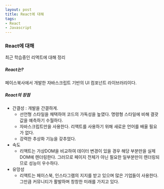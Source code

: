 ```yaml
---
layout: post
title: React에 대해
tags:
- React
- Javascript
---
```


### React에 대해

최근 학습중인 리액트에 대해 정리



##### React는?

페이스북사에서 개발한 자바스크립트 기반의 UI 컴포넌트 라이브러리이다. 



##### React의 장점

- 간결성 : 개발을 간결하게.
  - 선언형 스타일을 채택하여 코드의 가독성을 높였다. 명령형 스타일에 비해 결괏값을 예측하기 수월하다.
  - 자바스크립트만을 사용한다. 리액트를 사용하기 위해 새로운 언어를 배울 필요가 없다.
  - 강력한 추상화 기능을 갖추었다.
- 속도 
  - 리액트는 가상DOM을 비교하여 데이터 변경이 있을 경우 해당 부분만을 실제DOM에 렌더링한다. 그러므로 페이지 전체가 아닌 필요한 일부분만이 렌더링되므로 성능이 우수하다.
- 유망성
  - 리액트는 페이스북, 인스타그램의 지지를 받고 있으며 많은 기업들이 사용한다. 그만큼 커뮤니티가 활발하며 창창한 미래를 가지고 있다.




